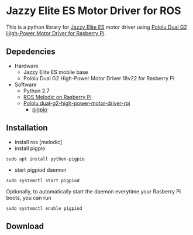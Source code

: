 # Jazzy Elite ES Motor Driver for ROS

This is a python library for [Jazzy Elite ES](https://www.pridemobility.com/jazzy-power-chairs/jazzy-elite-es/) motor driver using [Pololu Dual G2 High-Power Motor Driver for Rasberry Pi](https://www.pololu.com/product/3754).

## Depedencies
- Hardware
  - Jazzy Elite ES mobile base
  - Pololu Dual G2 High-Power Motor Driver 18v22 for Rasberry Pi
- Software
  - Python 2.7
  - [ROS Melodic on Rasberry Pi](http://wiki.ros.org/ROSberryPi/Installing%20ROS%20Melodic%20on%20the%20Raspberry%20Pi)
  - [Pololu dual-g2-high-power-motor-driver-rpi](https://github.com/pololu/dual-g2-high-power-motor-driver-rpi)
    - [pigpio](http://abyz.me.uk/rpi/pigpio/)


## Installation
- install ros [melodic]
- install pigpio
```
sudo apt install python-pigpio
```
- start pigpiod daemon
```
sudo systemctl start pigpiod
```
Optionally, to automatically start the daemon everytime your Rasberry Pi boots, you can run
```
sudo systemctl enable pigpiod
```

## Download
